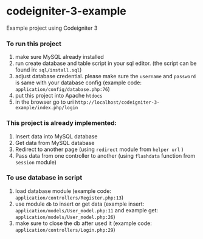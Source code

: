 # codeigniter-3-example
Example project using Codeigniter 3

### To run this project
1. make sure MySQL already installed
2. run create database and table script in your sql editor. (the script can be found in: `sql/install.sql`)
3. adjust database credential. please make sure the `username` and `password` is same with your database config (example code: `application/config/database.php:76`)
2. put this project into Apache `htdocs`
3. in the browser go to uri `http://localhost/codeigniter-3-example/index.php/login`

### This project is already implemented:
1. Insert data into MySQL database
2. Get data from MySQL database
3. Redirect to another page (using `redirect` module from `helper url` )
4. Pass data from one controller to another (using `flashdata` function from `session` module)

### To use database in script
1. load database module (example code: `application/controllers/Register.php:13`)
2. use module `db` to insert or get data (example insert: `application/models/User_model.php:11` and example get: `application/models/User_model.php:26`)
3. make sure to close the db after used it (example code: `application/controllers/Login.php:29`)
